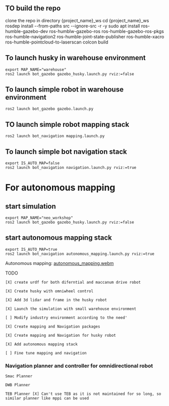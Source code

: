 ## TO build the repo
clone the repo in directory {project_name}_ws
cd {project_name}_ws
rosdep install --from-paths src --ignore-src -r -y
sudo apt install ros-humble-gazebo-dev ros-humblw-gazebo-ros ros-humble-gazebo-ros-pkgs ros-humble-navigation2 ros-humble-joint-state-publisher ros-humble-xacro ros-humble-pointcloud-to-laserscan
colcon build


## To launch husky in warehouse environment
    export MAP_NAME="warehouse"
    ros2 launch bot_gazebo gazebo_husky.launch.py rviz:=false

## To launch simple robot in warehouse environment
    ros2 launch bot_gazebo gazebo.launch.py

## TO launch simple robot mapping stack
    ros2 launch bot_navigation mapping.launch.py

## To launch simple bot navigation stack
    export IS_AUTO_MAP=false
    ros2 launch bot_navigation navigation.launch.py rviz:=true

# For autonomous mapping

## start simulation
    export MAP_NAME="neo_workshop"
    ros2 launch bot_gazebo gazebo_husky.launch.py rviz:=false

## start autonomous mapping stack
    export IS_AUTO_MAP=true
    ros2 launch bot_navigation autonomous_mapping.launch.py rviz:=true

Autonomous mapping:
[autonomous_mapping.webm](https://github.com/nsk-05/Industrial_robot_ros2/assets/86995491/6f572a1e-dbeb-4cf8-98f8-3f4989b82174)


TODO 

    [X] create urdf for both diferntial and maccanum drive robot

    [X] Create husky with omniwheel control 

    [X] Add 3d lidar and frame in the husky robot

    [X] Launch the simulation with small warehouse environment

    [ ] Modify industry environment according to the need'

    [X] Create mapping and Navigation packages

    [X] Create mapping and Navigation for husky robot

    [X] Add autonomous mapping stack
    
    [ ] Fine tune mapping and navigation 


### Navigation planner and controller for omnidirectional robot

    Smac Planner

    DWB Planner

    TEB Planner [X] Can't use TEB as it is not maintained for so long, so similar planner like mppi can be used
